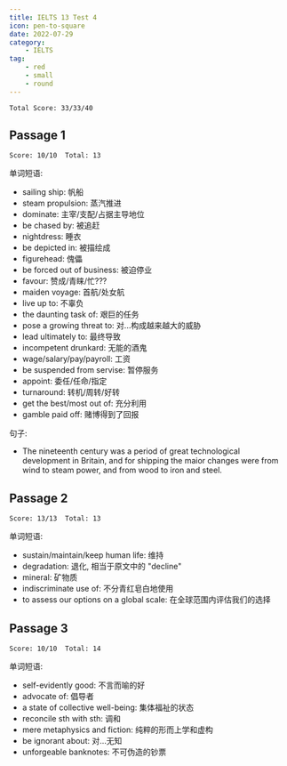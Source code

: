 ```yaml
---
title: IELTS 13 Test 4
icon: pen-to-square
date: 2022-07-29
category:
    - IELTS
tag:
    - red
    - small
    - round
---
```


`Total Score: 33/33/40`

## Passage 1

`Score: 10/10  Total: 13`

单词短语:

- sailing ship: 帆船
- steam propulsion: 蒸汽推进
- dominate: 主宰/支配/占据主导地位
- be chased by: 被追赶
- nightdress: 睡衣
- be depicted in: 被描绘成
- figurehead: 傀儡
- be forced out of business: 被迫停业
- favour: 赞成/青睐/忙???
- maiden voyage: 首航/处女航
- live up to: 不辜负
- the daunting task of: 艰巨的任务
- pose a growing threat to: 对...构成越来越大的威胁
- lead ultimately to: 最终导致
- incompetent drunkard: 无能的酒鬼
- wage/salary/pay/payroll: 工资
- be suspended from servise: 暂停服务
- appoint: 委任/任命/指定
- turnaround: 转机/周转/好转
- get the best/most out of: 充分利用
- gamble paid off: 赌博得到了回报

句子:

- The nineteenth century was a period of great technological development in Britain, and for shipping the maior changes were from wind to steam power, and from wood to iron and steel.

## Passage 2

`Score: 13/13  Total: 13`

单词短语:

- sustain/maintain/keep human life: 维持
- degradation: 退化, 相当于原文中的 "decline"
- mineral: 矿物质
- indiscriminate use of: 不分青红皂白地使用
- to assess our options on a global scale: 在全球范围内评估我们的选择

## Passage 3

`Score: 10/10  Total: 14`

单词短语:

- self-evidently good: 不言而喻的好
- advocate of: 倡导者
- a state of collective well-being: 集体福祉的状态
- reconcile sth with sth: 调和
- mere metaphysics and fiction: 纯粹的形而上学和虚构
- be ignorant about: 对...无知
- unforgeable banknotes: 不可伪造的钞票
